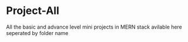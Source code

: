 # Project-All
All the basic and advance level mini projects in MERN stack avilable here seperated by folder name
